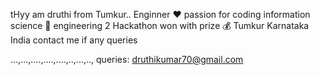 tHyy  am druthi
from Tumkur..
Enginner ❤️
passion for coding
information science 🔭 engineering 
2 Hackathon won with prize 💰 
Tumkur Karnataka India 
contact me if any queries 


...,...,....,....,....,..,...,..,
queries:
druthikumar70@gmail.com
